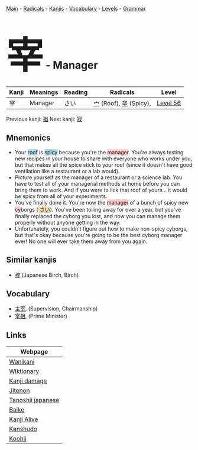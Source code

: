 <style> bigfont {font-size: 100px}</style>
[Main](../README.md) -
[Radicals](../radicals.md) -
[Kanjis](../kanjis.md) -
[Vocabulary](../vocabulary.md) -
[Levels](../levels.md) -
[Grammar](../grammar.md)
# <bigfont> 宰</bigfont> - Manager 

| Kanji | Meanings | Reading | Radicals | Level |
| --- | --- | --- | --- | --- |
| 宰 | Manager | さい | [宀](../radicals/宀.md) (Roof), [辛](../radicals/辛.md) (Spicy),  | [Level 56](../levels/wk_level56.md) |

Previous kanji: [猶](猶.md) Next kanji: [寂](寂.md) 

## Mnemonics
 * Your <span style="background-color:#ADD8E6"> roof</span> is <span style="background-color:#ADD8E6"> spicy</span> because you're the <span style="background-color:#ffcccb"> manager</span>. You're always testing new recipes in your house to share with everyone who works under you, but that makes all the spice stick to your roof (since it doesn't have good ventilation like a restaurant or a lab would).
* Picture yourself as the manager of a restaurant or a science lab. You have to test all of your managerial methods at home before you can bring them to work. And if you were to lick that roof of yours... it would be spicy from all of your experiments.
* You've finally done it. You're now the <span style="background-color:#ffcccb"> manager</span> of a bunch of spicy new <span style="background-color:#ffcccb"> cy</span>borgs (<span style="background-color:#fed8b1"> [さい](https://jisho.org/search/さい)</span>). You've been toiling away for over a year, but you've finally replaced the cyborg you lost, and now you can manage them properly without anyone getting in the way. 
* Unfortunately, you couldn't figure out how to make non-spicy cyborgs, but that's okay because you're going to be the best cyborg manager ever! No one will ever take them away from you again.


## Similar kanjis
 * [梓](梓.md) (Japanese Birch, Birch)


## Vocabulary
 * [主宰](../vocabulary/宰.md), (Supervision, Chairmanship)
* [宰相](../vocabulary/宰.md), (Prime Minister)



## Links 

| Webpage |
| --- |
| [Wanikani          ](https://www.wanikani.com/kanji/宰) |
| [Wiktionary        ](https://en.wiktionary.org/wiki/宰) |
| [Kanji damage      ](http://www.kanjidamage.com/kanji/search?utf8=✓&q=宰) |
| [Jitenon           ](https://jitenon.com/kanji/宰) |
| [Tanoshii japanese ](https://www.tanoshiijapanese.com/dictionary/kanji.cfm?k=宰) |
| [Baike             ](https://baike.baidu.com/item/宰) |
| [Kanji Alive       ](https://app.kanjialive.com/宰) |
| [Kanshudo          ](https://www.kanshudo.com/searchmn?q=宰) |
| [Koohii            ](https://kanji.koohii.com/study/kanji/宰) |
